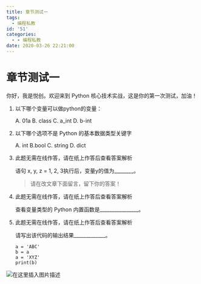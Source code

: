 ```yaml
---
title: 章节测试一
tags:
  - 编程私教
id: '51'
categories:
  - - 编程私教
date: 2020-03-26 22:21:00
---
```


# 章节测试一

你好，我是悦创。欢迎来到 Python 核心技术实战，这是你的第一次测试，加油！

1.  以下哪个变量可以做python的变量：
    
    A. 01a B. class C. a\_int D. b-int
    
2.  以下哪个选项不是 Python 的基本数据类型关键字
    
    A. int B.bool C. string D. dict
    
3.  此题无需在线作答，请在纸上作答后查看答案解析
    
    语句 x, y, z = 1, 2, 3执行后，变量y的值为\_\__\_\_\_\_\__\_。
    
    > 请在改文章下面留言，留下你的答案！
    
4.  此题无需在线作答，请在纸上作答后查看答案解析
    
    查看变量类型的 Python 内置函数是\_\_\_\_\_\_\_\_\_\_\_\_\_\_\_\_。
    
5.  此题无需在线作答，请在纸上作答后查看答案解析
    
    请写出该代码的输出结果\_\_\_\_\_\_\_\_\_\_\_\_\_。
    
    ```
    a = 'ABC'
    b = a
    a = 'XYZ'
    print(b)
    ```
    

![在这里插入图片描述](https://images.gitbook.cn/ea07bfc0-6d02-11ea-9b0b-4bc64571574c "在这里插入图片描述")